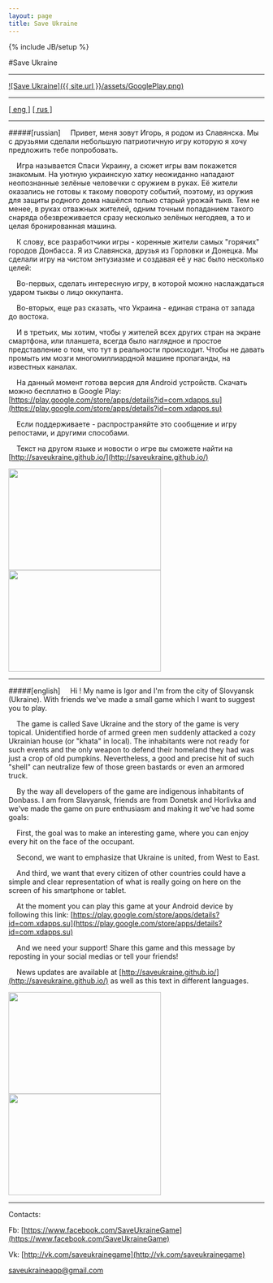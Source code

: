 ```yaml
---
layout: page
title: Save Ukraine
---
```

{% include JB/setup %}



#Save Ukraine

<!--<img src="{{ site.url }}/assets/SmallIcon.png" width="50" height="50">-->

---

[ ![Save Ukraine]({{ site.url }}/assets/GooglePlay.png) ](https://play.google.com/store/apps/details?id=com.xdapps.su)

---

[[ eng ]](#english) [[ rus ]](#russian)

---

#####[russian]
&nbsp;&nbsp;&nbsp;&nbsp;Привет, меня зовут Игорь, я родом из Славянска. Мы с друзьями сделали небольшую патриотичную игру которую я хочу предложить тебе попробовать.

&nbsp;&nbsp;&nbsp;&nbsp;Игра называется Спаси Украину, а сюжет игры вам покажется знакомым. На уютную украинскую хатку неожиданно нападают неопознанные зелёные человечки с оружием в руках. Её жители оказались не готовы к такому повороту событий, поэтому, из оружия для защиты родного дома нашёлся только старый урожай тыкв. Тем не менее, в руках отважных жителей, одним точным попаданием такого снаряда обезвреживается сразу несколько зелёных негодяев, а то и целая бронированная машина.

&nbsp;&nbsp;&nbsp;&nbsp;К слову, все разработчики игры - коренные жители самых "горячих" городов Донбасса. Я из Славянска, друзья из Горловки и Донецка. Мы сделали игру на чистом энтузиазме и создавая её у нас было несколько целей:

&nbsp;&nbsp;&nbsp;&nbsp;Во-первых, сделать интересную игру, в которой можно наслаждаться ударом тыквы о лицо оккупанта.

&nbsp;&nbsp;&nbsp;&nbsp;Во-вторых, еще раз сказать, что Украина - единая страна от запада до востока.

&nbsp;&nbsp;&nbsp;&nbsp;И в третьих, мы хотим, чтобы у жителей всех других стран на экране смартфона, или планшета, всегда было наглядное и простое представление о том, что тут в реальности происходит. Чтобы не давать промыть им мозги многомиллиардной машине пропаганды, на известных каналах.

&nbsp;&nbsp;&nbsp;&nbsp;На данный момент готова версия для Android устройств. Скачать можно бесплатно в Google Play: [https://play.google.com/store/apps/details?id=com.xdapps.su](https://play.google.com/store/apps/details?id=com.xdapps.su)

&nbsp;&nbsp;&nbsp;&nbsp;Если поддерживаете - распространяйте это сообщение и игру репостами, и другими способами.

&nbsp;&nbsp;&nbsp;&nbsp;Текст на другом языке и новости о игре вы сможете найти на [http://saveukraine.github.io/](http://saveukraine.github.io/)

<img src="{{ site.url }}/assets/screens/MainMenuUkr.png" width="300" height="200">
<img src="{{ site.url }}/assets/screens/ShotUkr.png" width="300" height="200">

---

#####[english]
&nbsp;&nbsp;&nbsp;&nbsp;Hi ! My name is Igor and I'm from the city of Slovyansk (Ukraine). With friends we've made a small game which I want to suggest you to play.

&nbsp;&nbsp;&nbsp;&nbsp;The game is called Save Ukraine and the story of the game is very topical. Unidentified horde of armed green men suddenly attacked a cozy Ukrainian house (or "khata" in local). The inhabitants were not ready for such events and the only weapon to defend their homeland they had was just a crop of old pumpkins. Nevertheless, a good and precise hit of such "shell" can neutralize few of those green bastards or even an armored truck.

&nbsp;&nbsp;&nbsp;&nbsp;By the way all developers of the game are indigenous inhabitants of Donbass. I am from Slavyansk, friends are from Donetsk and Horlivka and we've made the game on pure enthusiasm and making it we've had some goals:

&nbsp;&nbsp;&nbsp;&nbsp;First, the goal was to make an interesting game, where you can enjoy every hit on the face of the occupant.

&nbsp;&nbsp;&nbsp;&nbsp;Second, we want to emphasize that Ukraine is united, from West to East.

&nbsp;&nbsp;&nbsp;&nbsp;And third, we want that every citizen of other countries could have a simple and clear representation of what is really going on here on the screen of his smartphone or tablet.

&nbsp;&nbsp;&nbsp;&nbsp;At the moment you can play this game at your Android device by following this link: [https://play.google.com/store/apps/details?id=com.xdapps.su](https://play.google.com/store/apps/details?id=com.xdapps.su)

&nbsp;&nbsp;&nbsp;&nbsp;And we need your support! Share this game and this message by reposting in your social medias or tell your friends!

&nbsp;&nbsp;&nbsp;&nbsp;News updates are available at [http://saveukraine.github.io/](http://saveukraine.github.io/) as well as this text in different languages.

<img src="{{ site.url }}/assets/screens/MainMenuEng.png" width="300" height="200">
<img src="{{ site.url }}/assets/screens/ShotEng.png" width="300" height="200">

---

Contacts:

Fb: [https://www.facebook.com/SaveUkraineGame](https://www.facebook.com/SaveUkraineGame)

Vk: [http://vk.com/saveukrainegame](http://vk.com/saveukrainegame)

saveukraineapp@gmail.com
